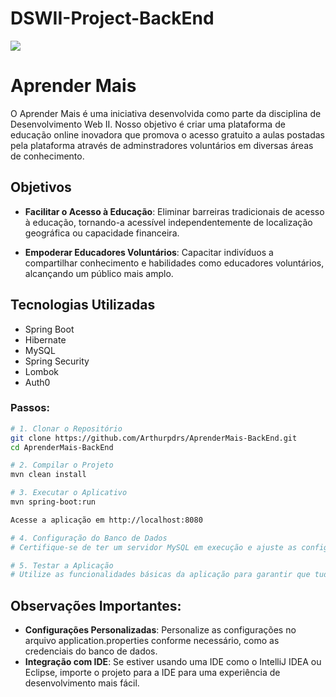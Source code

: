 # DSWII-Project-BackEnd

<img src="http://img.shields.io/static/v1?label=STATUS&message=%20EM-ANDAMENTO&color=yellow&style=for-the-badge"/>

# Aprender Mais

O Aprender Mais é uma iniciativa desenvolvida como parte da disciplina de Desenvolvimento Web II. Nosso objetivo é criar uma plataforma de educação online inovadora que promova o acesso gratuito a aulas postadas pela plataforma através de adminstradores voluntários em diversas áreas de conhecimento.

## Objetivos

- **Facilitar o Acesso à Educação**: Eliminar barreiras tradicionais de acesso à educação, tornando-a acessível independentemente de localização geográfica ou capacidade financeira.

- **Empoderar Educadores Voluntários**: Capacitar indivíduos a compartilhar conhecimento e habilidades como educadores voluntários, alcançando um público mais amplo.

## Tecnologias Utilizadas
- Spring Boot
- Hibernate
- MySQL
- Spring Security
- Lombok
- Auth0


### Passos:

```bash
# 1. Clonar o Repositório
git clone https://github.com/Arthurpdrs/AprenderMais-BackEnd.git
cd AprenderMais-BackEnd

# 2. Compilar o Projeto
mvn clean install

# 3. Executar o Aplicativo
mvn spring-boot:run

Acesse a aplicação em http://localhost:8080

# 4. Configuração do Banco de Dados
# Certifique-se de ter um servidor MySQL em execução e ajuste as configurações do banco de dados no arquivo application.properties.

# 5. Testar a Aplicação
# Utilize as funcionalidades básicas da aplicação para garantir que tudo está funcionando conforme esperado.

```

## Observações Importantes:

- **Configurações Personalizadas**: Personalize as configurações no arquivo application.properties conforme necessário, como as credenciais do banco de dados.
- **Integração com IDE**: Se estiver usando uma IDE como o IntelliJ IDEA ou Eclipse, importe o projeto para a IDE para uma experiência de desenvolvimento mais fácil.

